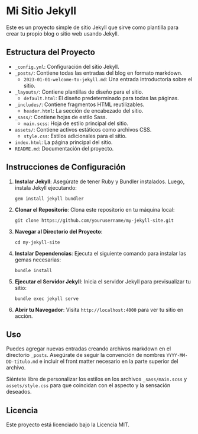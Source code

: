 # Mi Sitio Jekyll

Este es un proyecto simple de sitio Jekyll que sirve como plantilla para crear tu propio blog o sitio web usando Jekyll.

## Estructura del Proyecto

- `_config.yml`: Configuración del sitio Jekyll.
- `_posts/`: Contiene todas las entradas del blog en formato markdown.
  - `2023-01-01-welcome-to-jekyll.md`: Una entrada introductoria sobre el sitio.
- `_layouts/`: Contiene plantillas de diseño para el sitio.
  - `default.html`: El diseño predeterminado para todas las páginas.
- `_includes/`: Contiene fragmentos HTML reutilizables.
  - `header.html`: La sección de encabezado del sitio.
- `_sass/`: Contiene hojas de estilo Sass.
  - `main.scss`: Hoja de estilo principal del sitio.
- `assets/`: Contiene activos estáticos como archivos CSS.
  - `style.css`: Estilos adicionales para el sitio.
- `index.html`: La página principal del sitio.
- `README.md`: Documentación del proyecto.

## Instrucciones de Configuración

1. **Instalar Jekyll**: Asegúrate de tener Ruby y Bundler instalados. Luego, instala Jekyll ejecutando:
   ```
   gem install jekyll bundler
   ```

2. **Clonar el Repositorio**: Clona este repositorio en tu máquina local:
   ```
   git clone https://github.com/yourusername/my-jekyll-site.git
   ```

3. **Navegar al Directorio del Proyecto**:
   ```
   cd my-jekyll-site
   ```

4. **Instalar Dependencias**: Ejecuta el siguiente comando para instalar las gemas necesarias:
   ```
   bundle install
   ```

5. **Ejecutar el Servidor Jekyll**: Inicia el servidor Jekyll para previsualizar tu sitio:
   ```
   bundle exec jekyll serve
   ```


6. **Abrir tu Navegador**: Visita `http://localhost:4000` para ver tu sitio en acción.

## Uso

Puedes agregar nuevas entradas creando archivos markdown en el directorio `_posts`. Asegúrate de seguir la convención de nombres `YYYY-MM-DD-titulo.md` e incluir el front matter necesario en la parte superior del archivo.

Siéntete libre de personalizar los estilos en los archivos `_sass/main.scss` y `assets/style.css` para que coincidan con el aspecto y la sensación deseados.

## Licencia

Este proyecto está licenciado bajo la Licencia MIT.